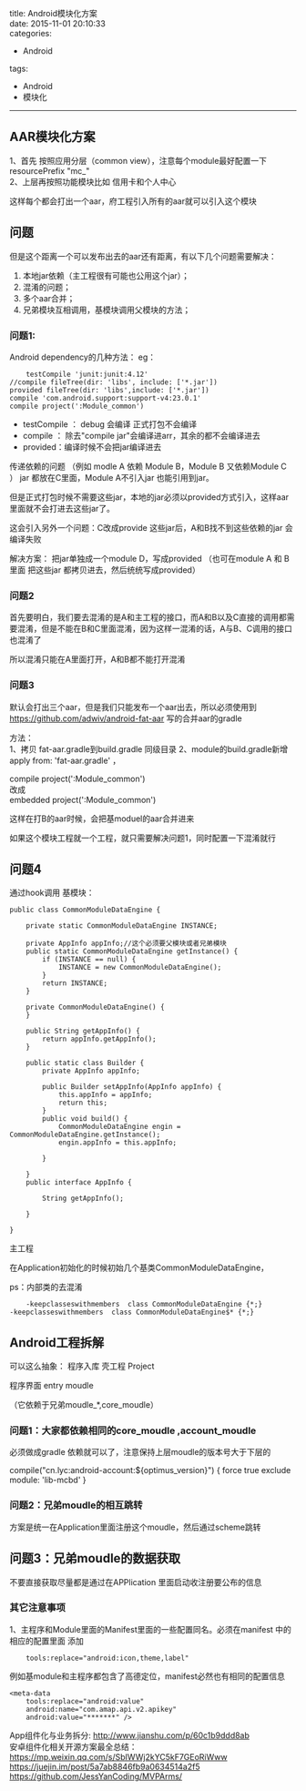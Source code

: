 title: Android模块化方案    
date: 2015-11-01 20:10:33    
categories:    
- Android    
       
       
       
tags:       
- Android    
- 模块化    
---

## AAR模块化方案  
1、首先 按照应用分层（common  view），注意每个module最好配置一下resourcePrefix "mc_"  
2、上层再按照功能模块比如  信用卡和个人中心

这样每个都会打出一个aar，府工程引入所有的aar就可以引入这个模块

## 问题
但是这个距离一个可以发布出去的aar还有距离，有以下几个问题需要解决：  
1. 本地jar依赖（主工程很有可能也公用这个jar）；  
2. 混淆的问题；  
3. 多个aar合并；   
4. 兄弟模块互相调用，基模块调用父模块的方法；


### 问题1:  
Android dependency的几种方法：
eg：  

        testCompile 'junit:junit:4.12'
    //compile fileTree(dir: 'libs', include: ['*.jar'])  
    provided fileTree(dir: 'libs',include: ['*.jar'])  
    compile 'com.android.support:support-v4:23.0.1'  
    compile project(':Module_common')   
- testCompile ：  debug 会编译  正式打包不会编译
- compile ： 除去"compile jar"会编译进arr，其余的都不会编译进去
- provided：编译时候不会把jar编译进去

传递依赖的问题
（例如 modle A 依赖 Module B，Module B 又依赖Module  C ）   jar  都放在C里面，Module A不引入jar 也能引用到jar。

但是正式打包时候不需要这些jar，本地的jar必须以provided方式引入，这样aar里面就不会打进去这些jar了。

这会引入另外一个问题：C改成provide 这些jar后，A和B找不到这些依赖的jar 会编译失败

解决方案：
把jar单独成一个module D，写成provided
（也可在module A  和 B里面  把这些jar 都拷贝进去，然后统统写成provided）

### 问题2

首先要明白，我们要去混淆的是A和主工程的接口，而A和B以及C直接的调用都需要混淆，但是不能在B和C里面混淆，因为这样一混淆的话，A与B、C调用的接口也混淆了

所以混淆只能在A里面打开，A和B都不能打开混淆

### 问题3
默认会打出三个aar，但是我们只能发布一个aar出去，所以必须使用到 https://github.com/adwiv/android-fat-aar 写的合并aar的gradle

方法：  
1、拷贝 fat-aar.gradle到build.gradle 同级目录
2、module的build.gradle新增  
apply from: 'fat-aar.gradle'  ，

compile project(':Module_common')   
改成  
embedded project(':Module_common')

这样在打B的aar时候，会把基moduel的aar合并进来


如果这个模块工程就一个工程，就只需要解决问题1，同时配置一下混淆就行

## 问题4
通过hook调用
基模块：

    public class CommonModuleDataEngine {
    
        private static CommonModuleDataEngine INSTANCE;
    
        private AppInfo appInfo;//这个必须要父模块或者兄弟模块
        public static CommonModuleDataEngine getInstance() {
            if (INSTANCE == null) {
                INSTANCE = new CommonModuleDataEngine();
            }
            return INSTANCE;
        }
    
        private CommonModuleDataEngine() {
        }
    
        public String getAppInfo() {
            return appInfo.getAppInfo();
        }
    
        public static class Builder {
            private AppInfo appInfo;
    
            public Builder setAppInfo(AppInfo appInfo) {
                this.appInfo = appInfo;
                return this;
            }
            public void build() {
                CommonModuleDataEngine engin = CommonModuleDataEngine.getInstance();
                engin.appInfo = this.appInfo;
    
            }
    
        }
        public interface AppInfo {
    
            String getAppInfo();
    
        }
    
    }


主工程  

在Application初始化的时候初始几个基类CommonModuleDataEngine，


ps：内部类的去混淆  

        -keepclasseswithmembers  class CommonModuleDataEngine {*;}
    -keepclasseswithmembers  class CommonModuleDataEngine$* {*;}


## Android工程拆解

可以这么抽象：
程序入库 壳工程 Project

程序界面 entry moudle

（它依赖于兄弟moudle_*,core_moudle）  
### 问题1：大家都依赖相同的core_moudle ,account_moudle  
必须做成gradle 依赖就可以了，注意保持上层moudle的版本号大于下层的    

compile("cn.lyc:android-account:${optimus_version}") {
        force true
        exclude module: 'lib-mcbd'
    }
### 问题2：兄弟moudle的相互跳转  
方案是统一在Application里面注册这个moudle，然后通过scheme跳转  
## 问题3：兄弟moudle的数据获取  
不要直接获取尽量都是通过在APPlication 里面启动收注册要公布的信息





### 其它注意事项  
1、主程序和Module里面的Manifest里面的一些配置同名。必须在manifest  中的相应的配置里面 添加  

        tools:replace="android:icon,theme,label"
例如基module和主程序都包含了高德定位，manifest必然也有相同的配置信息

    <meta-data
        tools:replace="android:value"
        android:name="com.amap.api.v2.apikey"
        android:value="*******" />

App组件化与业务拆分: http://www.jianshu.com/p/60c1b9ddd8ab  
安卓组件化相关开源方案最全总结：  
https://mp.weixin.qq.com/s/SbIWWj2kYC5kF7GEoRiWww   
https://juejin.im/post/5a7ab8846fb9a0634514a2f5  
https://github.com/JessYanCoding/MVPArms/


